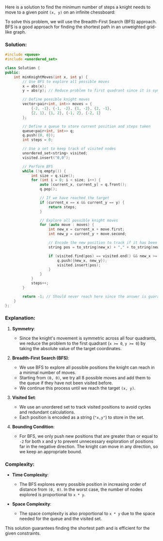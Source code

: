 Here is a solution to find the minimum number of steps a knight needs to move to a given point `(x, y)` on an infinite chessboard:

To solve this problem, we will use the Breadth-First Search (BFS) approach. BFS is a good approach for finding the shortest path in an unweighted grid-like graph.

### Solution:

```cpp
#include <queue>
#include <unordered_set>

class Solution {
public:
    int minKnightMoves(int x, int y) {
        // Use BFS to explore all possible moves
        x = abs(x);
        y = abs(y); // Reduce problem to first quadrant since it is symmetric

        // Define possible knight moves
        vector<pair<int, int>> moves = {
            {-2, -1}, {-1, -2}, {1, -2}, {2, -1},
            {2, 1}, {1, 2}, {-1, 2}, {-2, 1}
        };

        // Define a queue to store current position and steps taken
        queue<pair<int, int>> q;
        q.push({0, 0});
        int steps = 0;

        // Use a set to keep track of visited nodes
        unordered_set<string> visited;
        visited.insert("0,0");

        // Perform BFS
        while (!q.empty()) {
            int size = q.size();
            for (int i = 0; i < size; i++) {
                auto [current_x, current_y] = q.front();
                q.pop();

                // If we have reached the target
                if (current_x == x && current_y == y) {
                    return steps;
                }

                // Explore all possible knight moves
                for (auto move : moves) {
                    int new_x = current_x + move.first;
                    int new_y = current_y + move.second;

                    // Encode the new position to track if it has been visited
                    string pos = to_string(new_x) + "," + to_string(new_y);

                    if (visited.find(pos) == visited.end() && new_x >= -2 && new_y >= -2) {
                        q.push({new_x, new_y});
                        visited.insert(pos);
                    }
                }
            }
            steps++;
        }

        return -1; // Should never reach here since the answer is guaranteed to exist
    }
};
```

### Explanation:

1. **Symmetry**:
   - Since the knight's movement is symmetric across all four quadrants, we reduce the problem to the first quadrant (`x >= 0`, `y >= 0`) by taking the absolute value of the target coordinates.

2. **Breadth-First Search (BFS)**:
   - We use BFS to explore all possible positions the knight can reach in a minimal number of moves.
   - Starting from `(0, 0)`, we try all 8 possible moves and add them to the queue if they have not been visited before.
   - We continue this process until we reach the target `(x, y)`.

3. **Visited Set**:
   - We use an unordered set to track visited positions to avoid cycles and redundant calculations.
   - Each position is encoded as a string (`"x,y"`) to store in the set.

4. **Bounding Condition**:
   - For BFS, we only push new positions that are greater than or equal to `-2` for both x and y to prevent unnecessary exploration of positions far in the negative direction. The knight can move in any direction, so we keep an appropriate bound.

### Complexity:

- **Time Complexity**: 
  - The BFS explores every possible position in increasing order of distance from `(0, 0)`. In the worst case, the number of nodes explored is proportional to `x * y`.
  
- **Space Complexity**: 
  - The space complexity is also proportional to `x * y` due to the space needed for the queue and the visited set. 

This solution guarantees finding the shortest path and is efficient for the given constraints.